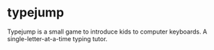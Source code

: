 # typejump
Typejump is a small game to introduce kids to computer keyboards. A single-letter-at-a-time typing tutor.
